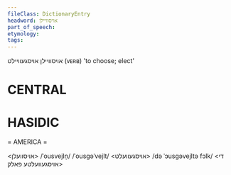 ```yaml
---
fileClass: DictionaryEntry
headword: אויסוויילן
part_of_speech: 
etymology: 
tags: 
---
```

אויסוויילן
אויסגעוויילט
(ᴠᴇʀʙ) 
'to choose; elect'

CENTRAL
========

HASIDIC
=======
= AMERICA = 

<אויסוועלן>
/ˈousvejln̩/
/ˈousgəˈvejlt/ <אויסגעוועלט>
/də ˈɔusgəvejltə fɔlk/ <די אויסגעוועלטע פאלק>
